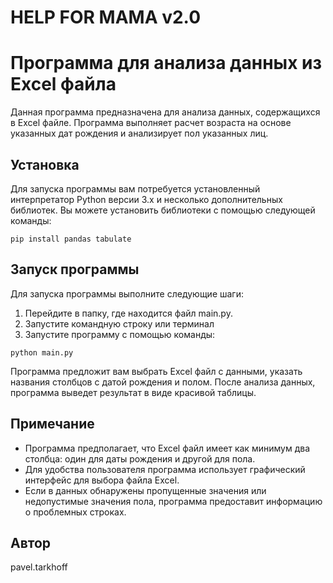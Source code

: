 # HELP FOR MAMA v2.0
# Программа для анализа данных из Excel файла 

Данная программа предназначена для анализа данных, содержащихся в Excel файле. Программа выполняет расчет возраста на основе указанных дат рождения и анализирует пол указанных лиц.

## Установка

Для запуска программы вам потребуется установленный интерпретатор Python версии 3.x и несколько дополнительных библиотек. Вы можете установить библиотеки с помощью следующей команды:

`pip install pandas tabulate`


## Запуск программы

Для запуска программы выполните следующие шаги:

1. Перейдите в папку, где находится файл main.py.
2. Запустите командную строку или терминал
3. Запустите программу с помощью команды:

`python main.py`


Программа предложит вам выбрать Excel файл с данными, указать названия столбцов с датой рождения и полом. После анализа данных, программа выведет результат в виде красивой таблицы.

## Примечание

- Программа предполагает, что Excel файл имеет как минимум два столбца: один для даты рождения и другой для пола.
- Для удобства пользователя программа использует графический интерфейс для выбора файла Excel.
- Если в данных обнаружены пропущенные значения или недопустимые значения пола, программа предоставит информацию о проблемных строках.

## Автор

pavel.tarkhoff
